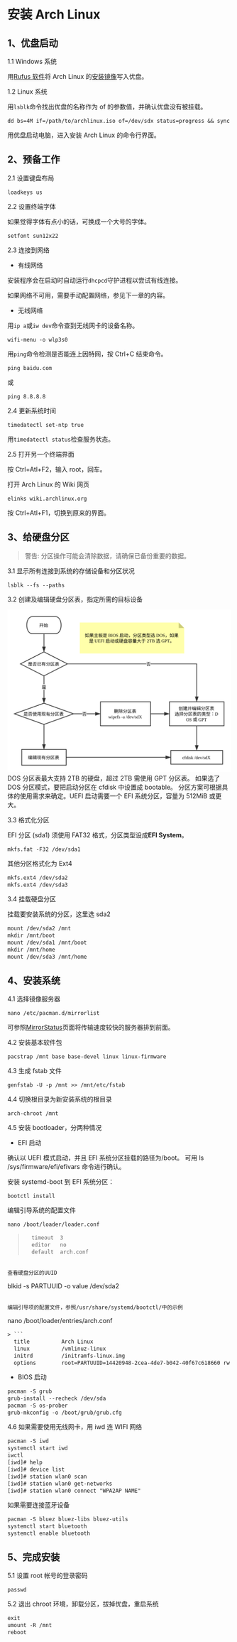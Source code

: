 # 安装 Arch Linux

## 1、优盘启动

1.1 Windows 系统

用[Rufus 软件](https://rufus.akeo.ie/)将 Arch Linux 的[安装镜像](https://www.archlinux.org/download/)写入优盘。

1.2 Linux 系统

用`lsblk`命令找出优盘的名称作为 of 的参数值，并确认优盘没有被挂载。

```
dd bs=4M if=/path/to/archlinux.iso of=/dev/sdx status=progress && sync
```

用优盘启动电脑，进入安装 Arch Linux 的命令行界面。

## 2、预备工作

2.1 设置键盘布局

```
loadkeys us
```

2.2 设置终端字体

如果觉得字体有点小的话，可换成一个大号的字体。

```
setfont sun12x22
```

2.3 连接到网络

- 有线网络

安装程序会在启动时自动运行`dhcpcd`守护进程以尝试有线连接。

如果网络不可用，需要手动配置网络，参见下一章的内容。

- 无线网络

用`ip a`或`iw dev`命令查到无线网卡的设备名称。

```
wifi-menu -o wlp3s0
```

用`ping`命令检测是否能连上因特网，按 Ctrl+C 结束命令。

```
ping baidu.com
```

或

```
ping 8.8.8.8
```

2.4 更新系统时间

```
timedatectl set-ntp true
```

用`timedatectl status`检查服务状态。

2.5 打开另一个终端界面

按 Ctrl+Atl+F2，输入 root，回车。

打开 Arch Linux 的 Wiki 网页

```
elinks wiki.archlinux.org
```

按 Ctrl+Atl+F1，切换到原来的界面。

## 3、给硬盘分区

> 警告: 分区操作可能会清除数据，请确保已备份重要的数据。

3.1 显示所有连接到系统的存储设备和分区状况

```
lsblk --fs --paths
```

3.2 创建及编辑硬盘分区表，指定所需的目标设备

![流程图](./diskpart.svg)
DOS 分区表最大支持 2TB 的硬盘，超过 2TB 需使用 GPT 分区表。
如果选了 DOS 分区模式，要把启动分区在 cfdisk 中设置成 bootable。
分区方案可根据具体的使用需求来确定。UEFI 启动需要一个 EFI 系统分区，容量为 512MiB 或更大。

3.3 格式化分区

EFI 分区 (sda1) 须使用 FAT32 格式，分区类型设成**EFI System**。

```
mkfs.fat -F32 /dev/sda1
```

其他分区格式化为 Ext4

```
mkfs.ext4 /dev/sda2
mkfs.ext4 /dev/sda3
```

3.4 挂载硬盘分区

挂载要安装系统的分区，这里选 sda2

```
mount /dev/sda2 /mnt
mkdir /mnt/boot
mount /dev/sda1 /mnt/boot
mkdir /mnt/home
mount /dev/sda3 /mnt/home
```

## 4、安装系统

4.1 选择镜像服务器

```
nano /etc/pacman.d/mirrorlist
```

可参照[MirrorStatus](https://www.archlinux.org/mirrors/status/#successful)页面将传输速度较快的服务器排到前面。

4.2 安装基本软件包

```
pacstrap /mnt base base-devel linux linux-firmware
```

4.3 生成 fstab 文件

```
genfstab -U -p /mnt >> /mnt/etc/fstab
```

4.4 切换根目录为新安装系统的根目录

```
arch-chroot /mnt
```

4.5 安装 bootloader，分两种情况

- EFI 启动

确认以 UEFI 模式启动，并且 EFI 系统分区挂载的路径为/boot。
可用 ls /sys/firmware/efi/efivars 命令进行确认。

安装 systemd-boot 到 EFI 系统分区：

```
bootctl install
```

编辑引导系统的配置文件

```
nano /boot/loader/loader.conf
```

> ```
>   timeout  3
>   editor   no
>   default  arch.conf
> ```

```

查看硬盘分区的UUID
```

blkid -s PARTUUID -o value /dev/sda2

```

编辑引导项的配置文件，参照/usr/share/systemd/bootctl/中的示例
```

nano /boot/loader/entries/arch.conf

````
> ```
  title          Arch Linux
  linux          /vmlinuz-linux
  initrd         /initramfs-linux.img
  options        root=PARTUUID=14420948-2cea-4de7-b042-40f67c618660 rw
````

- BIOS 启动

```
pacman -S grub
grub-install --recheck /dev/sda
pacman -S os-prober
grub-mkconfig -o /boot/grub/grub.cfg
```

4.6 如果需要使用无线网卡，用 iwd 连 WIFI 网络

```
pacman -S iwd
systemctl start iwd
iwctl
[iwd]# help
[iwd]# device list
[iwd]# station wlan0 scan
[iwd]# station wlan0 get-networks
[iwd]# station wlan0 connect "WPA2AP NAME"
```

如果需要连接蓝牙设备

```
pacman -S bluez bluez-libs bluez-utils
systemctl start bluetooth
systemctl enable bluetooth
```

## 5、完成安装

5.1 设置 root 帐号的登录密码

```
passwd
```

5.2 退出 chroot 环境，卸载分区，拔掉优盘，重启系统

```
exit
umount -R /mnt
reboot
```
